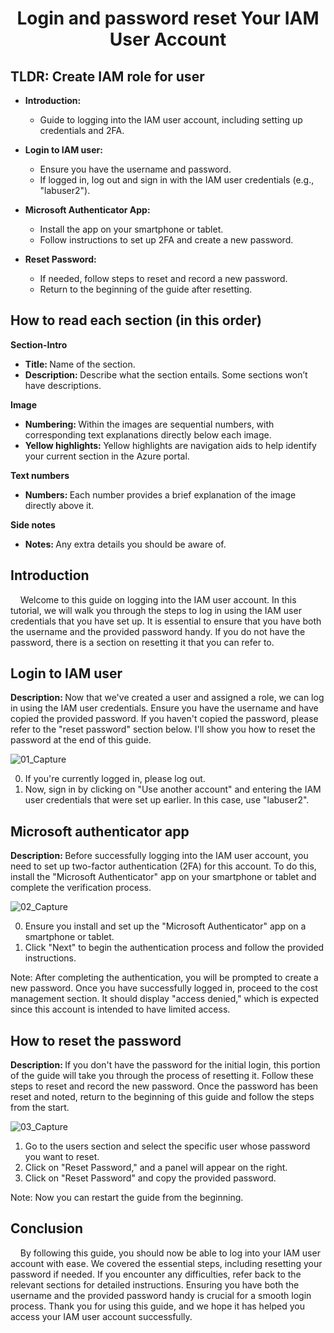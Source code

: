 <h1 align="center">Login and password reset Your IAM User Account</h1>

<h2>TLDR: Create IAM role for user</h2>

- <b>Introduction: </b>
  - Guide to logging into the IAM user account, including setting up credentials and 2FA.

- <b>Login to IAM user: </b>
  - Ensure you have the username and password.
  - If logged in, log out and sign in with the IAM user credentials (e.g., "labuser2").

- <b>Microsoft Authenticator App: </b>
  - Install the app on your smartphone or tablet.
  - Follow instructions to set up 2FA and create a new password.

- <b>Reset Password: </b>
  - If needed, follow steps to reset and record a new password.
  - Return to the beginning of the guide after resetting.

<h2>How to read each section (in this order)</h2>

<b>Section-Intro</b> 
- <b>Title: </b>Name of the section.
- <b>Description: </b>Describe what the section entails. Some sections won’t have descriptions. 

<b>Image</b> 
- <b>Numbering: </b>Within the images are sequential numbers, with corresponding text explanations directly below each image.
- <b>Yellow highlights: </b>Yellow highlights are navigation aids to help identify your current section in the Azure portal.

<b>Text numbers</b> 
- <b>Numbers: </b>Each number provides a brief explanation of the image directly above it.

<b>Side notes</b> 
- <b>Notes: </b>Any extra details you should be aware of.

<h2>Introduction</h2>

&nbsp;&nbsp;&nbsp;&nbsp;Welcome to this guide on logging into the IAM user account. In this tutorial, we will walk you through the steps to log in using the IAM user credentials that you have set up. It is essential to ensure that you have both the username and the provided password handy. If you do not have the password, there is a section on resetting it that you can refer to.

<h2>Login to IAM user</h2>

<b>Description: </b>Now that we've created a user and assigned a role, we can log in using the IAM user credentials. Ensure you have the username and have copied the provided password. If you haven't copied the password, please refer to the "reset password" section below. I'll show you how to reset the password at the end of this guide.

![01_Capture](https://github.com/ImranHuhn/AzureRGIAM/assets/52342912/53f4e086-7aea-438c-a0ca-1fb44edcd56b)

0.  If you're currently logged in, please log out.
1.  Now, sign in by clicking on "Use another account" and entering the IAM user credentials that were set up earlier. In this case, use "labuser2".

<h2>Microsoft authenticator app</h2>

<b>Description: </b>Before successfully logging into the IAM user account, you need to set up two-factor authentication (2FA) for this account. To do this, install the "Microsoft Authenticator" app on your smartphone or tablet and complete the verification process.

![02_Capture](https://github.com/ImranHuhn/AzureRGIAM/assets/52342912/f621b17e-5584-4f96-a176-9b21e37e8911)

0.  Ensure you install and set up the "Microsoft Authenticator" app on a smartphone or tablet.
1.  Click "Next" to begin the authentication process and follow the provided instructions.

Note: After completing the authentication, you will be prompted to create a new password. Once you have successfully logged in, proceed to the cost management section. It should display "access denied," which is expected since this account is intended to have limited access.

<h2>How to reset the password</h2>

<b>Description: </b>If you don't have the password for the initial login, this portion of the guide will take you through the process of resetting it. Follow these steps to reset and record the new password. Once the password has been reset and noted, return to the beginning of this guide and follow the steps from the start.

![03_Capture](https://github.com/ImranHuhn/AzureRGIAM/assets/52342912/c33f5a67-61ba-479e-8c74-41d4ee52b84e)

1.  Go to the users section and select the specific user whose password you want to reset.
2.  Click on "Reset Password," and a panel will appear on the right.
3.  Click on "Reset Password" and copy the provided password.

Note: Now you can restart the guide from the beginning.

<h2>Conclusion</h2>

&nbsp;&nbsp;&nbsp;&nbsp;By following this guide, you should now be able to log into your IAM user account with ease. We covered the essential steps, including resetting your password if needed. If you encounter any difficulties, refer back to the relevant sections for detailed instructions. Ensuring you have both the username and the provided password handy is crucial for a smooth login process. Thank you for using this guide, and we hope it has helped you access your IAM user account successfully.
